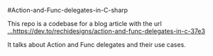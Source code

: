 #Action-and-Func-delegates-in-C-sharp

This repo is a codebase for a blog article with the url [...](https://dev.to/rechidesigns/action-and-func-delegates-in-c-37e3)https://dev.to/rechidesigns/action-and-func-delegates-in-c-37e3

It talks about Action and Func delegates and their use cases.
